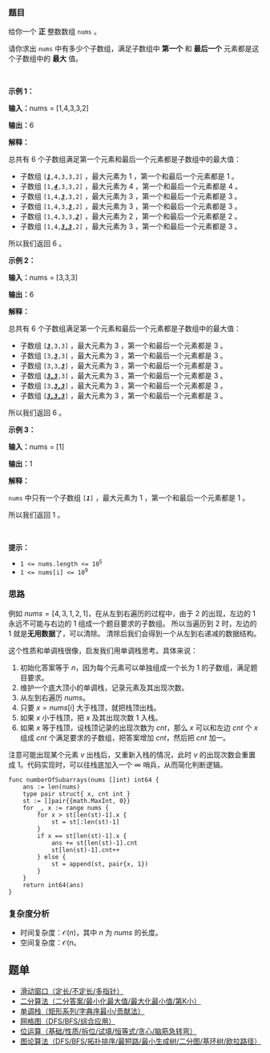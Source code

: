 ### 题目

<p>给你一个 <strong>正</strong>&nbsp;整数数组&nbsp;<code>nums</code>&nbsp;。</p>

<p>请你求出&nbsp;<code>nums</code>&nbsp;中有多少个子数组，满足子数组中&nbsp;<strong>第一个</strong>&nbsp;和 <strong>最后一个</strong>&nbsp;元素都是这个子数组中的 <strong>最大</strong>&nbsp;值。</p>

<p>&nbsp;</p>

<p><strong class="example">示例 1：</strong></p>

<div class="example-block">
<p><span class="example-io"><b>输入：</b>nums = [1,4,3,3,2]</span></p>

<p><span class="example-io"><b>输出：</b>6</span></p>

<p><strong>解释：</strong></p>

<p>总共有 6 个子数组满足第一个元素和最后一个元素都是子数组中的最大值：</p>

<ul>
	<li>子数组&nbsp;<code>[<u><em><strong>1</strong></em></u>,4,3,3,2]</code>&nbsp;，最大元素为 1 ，第一个和最后一个元素都是 1 。</li>
	<li>子数组&nbsp;<code>[1,<u><em><strong>4</strong></em></u>,3,3,2]</code>&nbsp;，最大元素为 4 ，第一个和最后一个元素都是 4 。</li>
	<li>子数组&nbsp;<code>[1,4,<u><em><strong>3</strong></em></u>,3,2]</code>&nbsp;，最大元素为 3 ，第一个和最后一个元素都是 3 。</li>
	<li>子数组&nbsp;<code>[1,4,3,<u><em><strong>3</strong></em></u>,2]</code>&nbsp;，最大元素为 3 ，第一个和最后一个元素都是 3 。</li>
	<li>子数组&nbsp;<code>[1,4,3,3,<u><em><strong>2</strong></em></u>]</code>&nbsp;，最大元素为 2 ，第一个和最后一个元素都是 2 。</li>
	<li>子数组&nbsp;<code>[1,4,<u><em><strong>3,3</strong></em></u>,2]</code>&nbsp;，最大元素为 3 ，第一个和最后一个元素都是 3 。</li>
</ul>

<p>所以我们返回 6 。</p>
</div>

<p><strong class="example">示例 2：</strong></p>

<div class="example-block">
<p><span class="example-io"><b>输入：</b>nums = [3,3,3]</span></p>

<p><span class="example-io"><b>输出：</b>6</span></p>

<p><strong>解释：</strong></p>

<p>总共有 6 个子数组满足第一个元素和最后一个元素都是子数组中的最大值：</p>

<ul>
	<li>子数组 <code>[<u><em><strong>3</strong></em></u>,3,3]</code>&nbsp;，最大元素为 3&nbsp;，第一个和最后一个元素都是 3&nbsp;。</li>
	<li>子数组 <code>[3,<u><em><strong>3</strong></em></u>,3]</code>&nbsp;，最大元素为 3&nbsp;，第一个和最后一个元素都是 3&nbsp;。</li>
	<li>子数组 <code>[3,3,<u><em><strong>3</strong></em></u>]</code>&nbsp;，最大元素为 3&nbsp;，第一个和最后一个元素都是 3&nbsp;。</li>
	<li>子数组 <code>[<u><em><strong>3,3</strong></em></u>,3]</code>&nbsp;，最大元素为 3&nbsp;，第一个和最后一个元素都是 3&nbsp;。</li>
	<li>子数组 <code>[3,<u><em><strong>3,3</strong></em></u>]</code>&nbsp;，最大元素为 3&nbsp;，第一个和最后一个元素都是 3&nbsp;。</li>
	<li>子数组 <code>[<u><em><strong>3,3,3</strong></em></u>]</code>&nbsp;，最大元素为 3&nbsp;，第一个和最后一个元素都是 3&nbsp;。</li>
</ul>

<p>所以我们返回 6 。</p>
</div>

<p><strong class="example">示例 3：</strong></p>

<div class="example-block">
<p><span class="example-io"><b>输入：</b>nums = [1]</span></p>

<p><span class="example-io"><b>输出：</b>1</span></p>

<p><strong>解释：</strong></p>

<p><code>nums</code>&nbsp;中只有一个子数组&nbsp;<code>[<em><strong>1</strong></em>]</code>&nbsp;，最大元素为 1 ，第一个和最后一个元素都是 1 。</p>

<p>所以我们返回 1 。</p>
</div>

<p>&nbsp;</p>

<p><strong>提示：</strong></p>

<ul>
	<li><code>1 &lt;= nums.length &lt;= 10<sup>5</sup></code></li>
	<li><code>1 &lt;= nums[i] &lt;= 10<sup>9</sup></code></li>
</ul>

### 思路

例如 $\textit{nums}=[4,3,1,2,1]$，在从左到右遍历的过程中，由于 $2$ 的出现，左边的 $1$ 永远不可能与右边的 $1$ 组成一个题目要求的子数组。
所以当遍历到 $2$ 时，左边的 $1$ 就是**无用数据**了，可以清除。
清除后我们会得到一个从左到右递减的数据结构。

这个性质和单调栈很像，启发我们用单调栈思考。具体来说：
1. 初始化答案等于 $n$，因为每个元素可以单独组成一个长为 $1$ 的子数组，满足题目要求。
2. 维护一个底大顶小的单调栈，记录元素及其出现次数。
3. 从左到右遍历 $\textit{nums}$。
4. 只要 $x=\textit{nums}[i]$ 大于栈顶，就把栈顶出栈。
5. 如果 $x$ 小于栈顶，把 $x$ 及其出现次数 $1$ 入栈。
6. 如果 $x$ 等于栈顶，设栈顶记录的出现次数为 $\textit{cnt}$，那么 $x$ 可以和左边 $\textit{cnt}$ 个 $x$ 组成 $\textit{cnt}$ 个满足要求的子数组，把答案增加 $\textit{cnt}$，然后把 $\textit{cnt}$ 加一。

注意可能出现某个元素 $v$ 出栈后，又重新入栈的情况，此时 $v$ 的出现次数会重置成 $1$。代码实现时，可以往栈底加入一个 $\infty$ 哨兵，从而简化判断逻辑。

```
func numberOfSubarrays(nums []int) int64 {
	ans := len(nums)
	type pair struct{ x, cnt int }
	st := []pair{{math.MaxInt, 0}}
	for _, x := range nums {
		for x > st[len(st)-1].x {
			st = st[:len(st)-1]
		}
		if x == st[len(st)-1].x {
			ans += st[len(st)-1].cnt
			st[len(st)-1].cnt++
		} else {
			st = append(st, pair{x, 1})
		}
	}
	return int64(ans)
}
```

### 复杂度分析

- 时间复杂度：$\mathcal{O}(n)$，其中 $n$ 为 $\textit{nums}$ 的长度。
- 空间复杂度：$\mathcal{O}(n$。

## 题单

- [滑动窗口（定长/不定长/多指针）](https://leetcode.cn/circle/discuss/0viNMK/)
- [二分算法（二分答案/最小化最大值/最大化最小值/第K小）](https://leetcode.cn/circle/discuss/SqopEo/)
- [单调栈（矩形系列/字典序最小/贡献法）](https://leetcode.cn/circle/discuss/9oZFK9/)
- [网格图（DFS/BFS/综合应用）](https://leetcode.cn/circle/discuss/YiXPXW/)
- [位运算（基础/性质/拆位/试填/恒等式/贪心/脑筋急转弯）](https://leetcode.cn/circle/discuss/dHn9Vk/)
- [图论算法（DFS/BFS/拓扑排序/最短路/最小生成树/二分图/基环树/欧拉路径）](https://leetcode.cn/circle/discuss/01LUak/)
